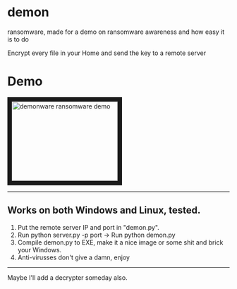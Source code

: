 # demon
ransomware, made for a demo on ransomware awareness and how easy it is to do

Encrypt every file in your Home and send the key to a remote server


# Demo
<a href="http://www.youtube.com/watch?feature=player_embedded&v=5PlHs4dGojA" target="_blank"><img src="http://img.youtube.com/vi/5PlHs4dGojA/0.jpg" 
alt="demonware ransomware demo" width="240" height="180" border="10" /></a>
***

## Works on both Windows and Linux, tested.

1. Put the remote server IP and port in "demon.py".
2. Run python server.py -p port -> Run python demon.py
3. Compile demon.py to EXE, make it a nice image or some shit and brick your Windows.
4. Anti-virusses don't give a damn, enjoy

***

Maybe I'll add a decrypter someday also.
